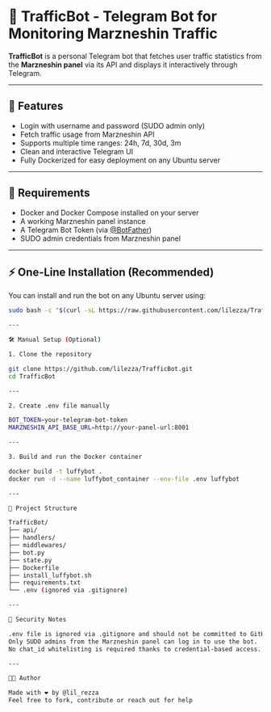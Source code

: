 # 🤖 TrafficBot - Telegram Bot for Monitoring Marzneshin Traffic

**TrafficBot** is a personal Telegram bot that fetches user traffic statistics from the **Marzneshin panel** via its API and displays it interactively through Telegram.

---

## 🚀 Features

- Login with username and password (SUDO admin only)
- Fetch traffic usage from Marzneshin API
- Supports multiple time ranges: 24h, 7d, 30d, 3m
- Clean and interactive Telegram UI
- Fully Dockerized for easy deployment on any Ubuntu server

---

## 🧱 Requirements

- Docker and Docker Compose installed on your server
- A working Marzneshin panel instance
- A Telegram Bot Token (via [@BotFather](https://t.me/BotFather))
- SUDO admin credentials from Marzneshin panel

---

## ⚡️ One-Line Installation (Recommended)

You can install and run the bot on any Ubuntu server using:

```bash
sudo bash -c "$(curl -sL https://raw.githubusercontent.com/lilezza/TrafficBot/main/install_luffybot.sh)"

---

🛠 Manual Setup (Optional)

1. Clone the repository

git clone https://github.com/lilezza/TrafficBot.git
cd TrafficBot

---

2. Create .env file manually

BOT_TOKEN=your-telegram-bot-token
MARZNESHIN_API_BASE_URL=http://your-panel-url:8001

---

3. Build and run the Docker container

docker build -t luffybot .
docker run -d --name luffybot_container --env-file .env luffybot

---

🧾 Project Structure

TrafficBot/
├── api/
├── handlers/
├── middlewares/
├── bot.py
├── state.py
├── Dockerfile
├── install_luffybot.sh
├── requirements.txt
└── .env (ignored via .gitignore)

---

🔐 Security Notes

.env file is ignored via .gitignore and should not be committed to GitHub.
Only SUDO admins from the Marzneshin panel can log in to use the bot.
No chat_id whitelisting is required thanks to credential-based access.

---

🧑‍💻 Author

Made with ❤️ by @lil_rezza
Feel free to fork, contribute or reach out for help

